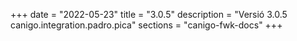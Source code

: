 +++
date        = "2022-05-23"
title       = "3.0.5"
description = "Versió 3.0.5 canigo.integration.padro.pica"
sections    = "canigo-fwk-docs"
+++